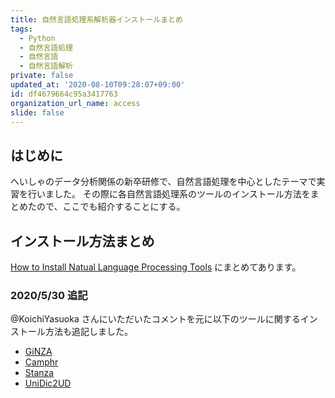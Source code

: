 ```yaml
---
title: 自然言語処理系解析器インストールまとめ
tags:
  - Python
  - 自然言語処理
  - 自然言語
  - 自然言語解析
private: false
updated_at: '2020-08-10T09:28:07+09:00'
id: df4679664c95a3417763
organization_url_name: access
slide: false
---
```

## はじめに

へいしゃのデータ分析関係の新卒研修で、自然言語処理を中心としたテーマで実習を行いました。
その際に各自然言語処理系のツールのインストール方法をまとめたので、ここでも紹介することにする。

## インストール方法まとめ

[How to Install Natual Language Processing Tools](https://ayukiyoshida.github.io/tips/nlp/install_tools/) にまとめてあります。

### 2020/5/30 追記

@KoichiYasuoka さんにいただいたコメントを元に以下のツールに関するインストール方法も追記しました。

* [GiNZA](https://github.com/megagonlabs/ginza)
* [Camphr](https://camphr.readthedocs.io/en/latest/index.html)
* [Stanza](https://stanfordnlp.github.io/stanza/)
* [UniDic2UD](https://github.com/KoichiYasuoka/UniDic2UD)
